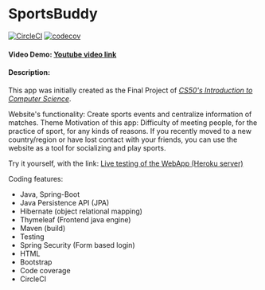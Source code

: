 # SportsBuddy 
[![CircleCI](https://circleci.com/gh/jucron/SportsBuddy/tree/master.svg?style=svg)](https://circleci.com/gh/jucron/SportsBuddy/tree/master)
[![codecov](https://codecov.io/gh/jucron/SportsBuddy/branch/master/graph/badge.svg?token=JJ69RWVFUI)](https://codecov.io/gh/jucron/SportsBuddy)

#### Video Demo:  [Youtube video link](https://youtu.be/hkMPWurAIa8)
#### Description:
This app was initially created as the Final Project of *[CS50's Introduction to Computer Science](https://online-learning.harvard.edu/course/cs50-introduction-computer-science)*.

Website's functionality: Create sports events and centralize information of matches. 
Theme Motivation of this app: Difficulty of meeting people, for the practice of sport, for any kinds of reasons. If you recently moved to a new country/region or have lost contact with your friends, you can use the website as a tool for socializing and play sports.

Try it yourself, with the link:
[Live testing of the WebApp (Heroku server)](https://joao-sports-buddy.herokuapp.com/)

Coding features: 
  - Java, Spring-Boot
  - Java Persistence API (JPA)
  - Hibernate (object relational mapping)
  - Thymeleaf (Frontend java engine)
  - Maven (build)
  - Testing
  - Spring Security (Form based login)
  - HTML
  - Bootstrap
  - Code coverage
  - CircleCI
